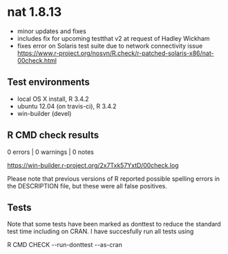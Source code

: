 # nat 1.8.13

* minor updates and fixes
* includes fix for upcoming testthat v2 at request of Hadley Wickham
* fixes error on Solaris test suite due to network connectivity issue
  https://www.r-project.org/nosvn/R.check/r-patched-solaris-x86/nat-00check.html

## Test environments
* local OS X install, R 3.4.2
* ubuntu 12.04 (on travis-ci), R 3.4.2
* win-builder (devel)

## R CMD check results

0 errors | 0 warnings | 0 notes

https://win-builder.r-project.org/2x7Txk57YxtD/00check.log

Please note that previous versions of R reported possible spelling errors in 
the DESCRIPTION file, but these were all false positives.

## Tests
Note that some tests have been marked as donttest to reduce the standard test
time including on CRAN. I have succesfully run all tests using 

  R CMD CHECK --run-donttest --as-cran
